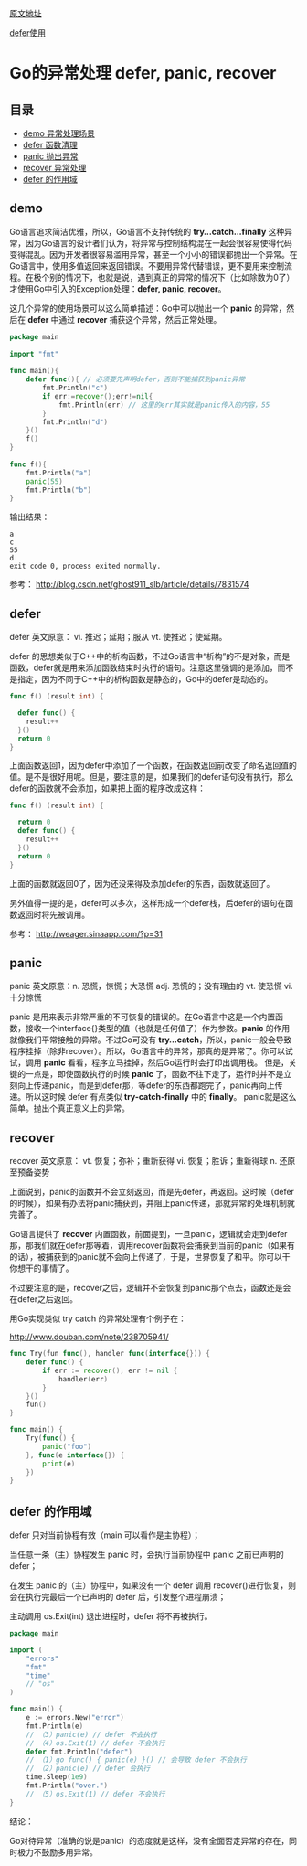[原文地址](http://www.cnblogs.com/ghj1976/archive/2013/02/11/2910114.html)

[defer使用](https://github.com/aimuke/learn/blob/master/go/defer.md)

# Go的异常处理 defer, panic, recover

<!-- TOC -->
## 目录
- [demo 异常处理场景](#demo)
- [defer 函数清理](#defer)
- [panic 抛出异常](#panic)
- [recover 异常处理](#recover)
- [defer 的作用域](#defer-的作用域)

<!-- /TOC -->

## demo
Go语言追求简洁优雅，所以，Go语言不支持传统的 **try…catch…finally** 这种异常，因为Go语言的设计者们认为，将异常与控制结构混在一起会很容易使得代码变得混乱。因为开发者很容易滥用异常，甚至一个小小的错误都抛出一个异常。在Go语言中，使用多值返回来返回错误。不要用异常代替错误，更不要用来控制流程。在极个别的情况下，也就是说，遇到真正的异常的情况下（比如除数为0了）才使用Go中引入的Exception处理：**defer, panic, recover**。

这几个异常的使用场景可以这么简单描述：Go中可以抛出一个 **panic** 的异常，然后在 **defer** 中通过 **recover** 捕获这个异常，然后正常处理。
```go
package main
 
import "fmt"
 
func main(){
    defer func(){ // 必须要先声明defer，否则不能捕获到panic异常
        fmt.Println("c")
        if err:=recover();err!=nil{
            fmt.Println(err) // 这里的err其实就是panic传入的内容，55
        }
        fmt.Println("d")
    }()
    f()
}
 
func f(){
    fmt.Println("a")
    panic(55)
    fmt.Println("b")
}
```
输出结果：
```ssh
a
c
55
d
exit code 0, process exited normally.
```
参考： http://blog.csdn.net/ghost911_slb/article/details/7831574

 

## defer
defer 英文原意： vi. 推迟；延期；服从   vt. 使推迟；使延期。

defer 的思想类似于C++中的析构函数，不过Go语言中“析构”的不是对象，而是函数，defer就是用来添加函数结束时执行的语句。注意这里强调的是添加，而不是指定，因为不同于C++中的析构函数是静态的，Go中的defer是动态的。
```go
func f() (result int) {

  defer func() {
    result++
  }()
  return 0
}
```
上面函数返回1，因为defer中添加了一个函数，在函数返回前改变了命名返回值的值。是不是很好用呢。但是，要注意的是，如果我们的defer语句没有执行，那么defer的函数就不会添加，如果把上面的程序改成这样：
```go
func f() (result int) {

  return 0
  defer func() {
    result++
  }()
  return 0
}
```
上面的函数就返回0了，因为还没来得及添加defer的东西，函数就返回了。

另外值得一提的是，defer可以多次，这样形成一个defer栈，后defer的语句在函数返回时将先被调用。

参考： http://weager.sinaapp.com/?p=31 

## panic
panic 英文原意：n. 恐慌，惊慌；大恐慌  adj. 恐慌的；没有理由的  vt. 使恐慌  vi. 十分惊慌

panic 是用来表示非常严重的不可恢复的错误的。在Go语言中这是一个内置函数，接收一个interface{}类型的值（也就是任何值了）作为参数。**panic** 的作用就像我们平常接触的异常。不过Go可没有 **try…catch**，所以，panic一般会导致程序挂掉（除非recover）。所以，Go语言中的异常，那真的是异常了。你可以试试，调用 **panic** 看看，程序立马挂掉，然后Go运行时会打印出调用栈。
但是，关键的一点是，即使函数执行的时候 **panic** 了，函数不往下走了，运行时并不是立刻向上传递panic，而是到defer那，等defer的东西都跑完了，panic再向上传递。所以这时候 defer 有点类似 **try-catch-finally** 中的  **finally**。
panic就是这么简单。抛出个真正意义上的异常。

## recover
recover 英文原意： vt. 恢复；弥补；重新获得   vi. 恢复；胜诉；重新得球   n. 还原至预备姿势

上面说到，panic的函数并不会立刻返回，而是先defer，再返回。这时候（defer的时候），如果有办法将panic捕获到，并阻止panic传递，那就异常的处理机制就完善了。

Go语言提供了 **recover** 内置函数，前面提到，一旦panic，逻辑就会走到defer那，那我们就在defer那等着，调用recover函数将会捕获到当前的panic（如果有的话），被捕获到的panic就不会向上传递了，于是，世界恢复了和平。你可以干你想干的事情了。

不过要注意的是，recover之后，逻辑并不会恢复到panic那个点去，函数还是会在defer之后返回。

用Go实现类似 try catch 的异常处理有个例子在：

http://www.douban.com/note/238705941/
```go
func Try(fun func(), handler func(interface{})) {
    defer func() {
        if err := recover(); err != nil {
            handler(err)
        }
    }()
    fun()
}

func main() {
    Try(func() {
        panic("foo")
    }, func(e interface{}) {
        print(e)
    })
}
```


## defer 的作用域
defer 只对当前协程有效（main 可以看作是主协程）；

当任意一条（主）协程发生 panic 时，会执行当前协程中 panic 之前已声明的 defer；

在发生 panic 的（主）协程中，如果没有一个 defer 调用 recover()进行恢复，则会在执行完最后一个已声明的 defer 后，引发整个进程崩溃；

主动调用 os.Exit(int) 退出进程时，defer 将不再被执行。
```go
package main

import (
    "errors"
    "fmt"
    "time"
    // "os"
)

func main() {
    e := errors.New("error")
    fmt.Println(e)
    // （3）panic(e) // defer 不会执行
    // （4）os.Exit(1) // defer 不会执行
    defer fmt.Println("defer")
    // （1）go func() { panic(e) }() // 会导致 defer 不会执行
    // （2）panic(e) // defer 会执行
    time.Sleep(1e9)
    fmt.Println("over.")
    // （5）os.Exit(1) // defer 不会执行
}
```

结论：

Go对待异常（准确的说是panic）的态度就是这样，没有全面否定异常的存在，同时极力不鼓励多用异常。
